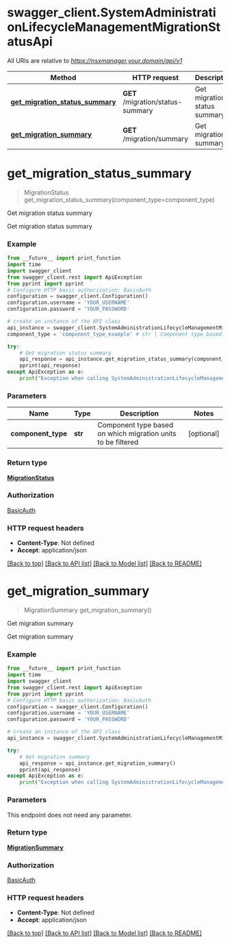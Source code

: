 # swagger_client.SystemAdministrationLifecycleManagementMigrationStatusApi

All URIs are relative to *https://nsxmanager.your.domain/api/v1*

Method | HTTP request | Description
------------- | ------------- | -------------
[**get_migration_status_summary**](SystemAdministrationLifecycleManagementMigrationStatusApi.md#get_migration_status_summary) | **GET** /migration/status-summary | Get migration status summary
[**get_migration_summary**](SystemAdministrationLifecycleManagementMigrationStatusApi.md#get_migration_summary) | **GET** /migration/summary | Get migration summary

# **get_migration_status_summary**
> MigrationStatus get_migration_status_summary(component_type=component_type)

Get migration status summary

Get migration status summary

### Example
```python
from __future__ import print_function
import time
import swagger_client
from swagger_client.rest import ApiException
from pprint import pprint
# Configure HTTP basic authorization: BasicAuth
configuration = swagger_client.Configuration()
configuration.username = 'YOUR_USERNAME'
configuration.password = 'YOUR_PASSWORD'

# create an instance of the API class
api_instance = swagger_client.SystemAdministrationLifecycleManagementMigrationStatusApi(swagger_client.ApiClient(configuration))
component_type = 'component_type_example' # str | Component type based on which migration units to be filtered (optional)

try:
    # Get migration status summary
    api_response = api_instance.get_migration_status_summary(component_type=component_type)
    pprint(api_response)
except ApiException as e:
    print("Exception when calling SystemAdministrationLifecycleManagementMigrationStatusApi->get_migration_status_summary: %s\n" % e)
```

### Parameters

Name | Type | Description  | Notes
------------- | ------------- | ------------- | -------------
 **component_type** | **str**| Component type based on which migration units to be filtered | [optional] 

### Return type

[**MigrationStatus**](MigrationStatus.md)

### Authorization

[BasicAuth](../README.md#BasicAuth)

### HTTP request headers

 - **Content-Type**: Not defined
 - **Accept**: application/json

[[Back to top]](#) [[Back to API list]](../README.md#documentation-for-api-endpoints) [[Back to Model list]](../README.md#documentation-for-models) [[Back to README]](../README.md)

# **get_migration_summary**
> MigrationSummary get_migration_summary()

Get migration summary

Get migration summary

### Example
```python
from __future__ import print_function
import time
import swagger_client
from swagger_client.rest import ApiException
from pprint import pprint
# Configure HTTP basic authorization: BasicAuth
configuration = swagger_client.Configuration()
configuration.username = 'YOUR_USERNAME'
configuration.password = 'YOUR_PASSWORD'

# create an instance of the API class
api_instance = swagger_client.SystemAdministrationLifecycleManagementMigrationStatusApi(swagger_client.ApiClient(configuration))

try:
    # Get migration summary
    api_response = api_instance.get_migration_summary()
    pprint(api_response)
except ApiException as e:
    print("Exception when calling SystemAdministrationLifecycleManagementMigrationStatusApi->get_migration_summary: %s\n" % e)
```

### Parameters
This endpoint does not need any parameter.

### Return type

[**MigrationSummary**](MigrationSummary.md)

### Authorization

[BasicAuth](../README.md#BasicAuth)

### HTTP request headers

 - **Content-Type**: Not defined
 - **Accept**: application/json

[[Back to top]](#) [[Back to API list]](../README.md#documentation-for-api-endpoints) [[Back to Model list]](../README.md#documentation-for-models) [[Back to README]](../README.md)

